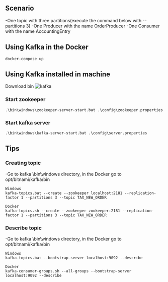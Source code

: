 ## Scenario

-One topic with three partitions(execute the command below with --partitions 3)
-One Producer with the name OrderProducer
-One Consumer with the name AccountingEntry

## Using Kafka in the Docker

```
docker-compose up
```

## Using Kafka installed in machine

Download bin ![kafka](https://kafka.apache.org/downloads)

### Start zookeeper

```
.\bin\windows\zookeeper-server-start.bat .\config\zookeeper.properties
```

### Start kafka server

```
.\bin\windows\kafka-server-start.bat .\config\server.properties
```

## Tips

### Creating topic
-Go to kafka \bin\windows directory, in the Docker go to opt/bitnami/kafka/bin

```
Windows
kafka-topics.bat --create --zookeeper localhost:2181 --replication-factor 1 --partitions 3 --topic TAX_NEW_ORDER

Docker
kafka-topics.sh --create --zookeeper zookeeper:2181 --replication-factor 1 --partitions 3 --topic TAX_NEW_ORDER
```
### Describe topic
-Go to kafka \bin\windows directory, in the Docker go to opt/bitnami/kafka/bin 

```
Windows
kafka-topics.bat --bootstrap-server localhost:9092 --describe

Docker
kafka-consumer-groups.sh --all-groups --bootstrap-server localhost:9092 --describe
```


